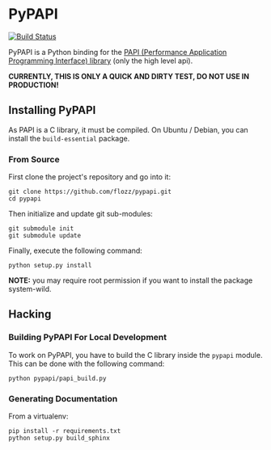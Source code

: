 # PyPAPI

[![Build Status](https://travis-ci.org/flozz/pypapi.svg?branch=master)](https://travis-ci.org/flozz/pypapi)

PyPAPI is a Python binding for the [PAPI (Performance Application Programming
Interface) library][libpapi] (only the high level api).

**CURRENTLY, THIS IS ONLY A QUICK AND DIRTY TEST, DO NOT USE IN PRODUCTION!**

## Installing PyPAPI

As PAPI is a C library, it must be compiled. On Ubuntu / Debian, you can
install the `build-essential` package.

### From Source

First clone the project's repository and go into it:

    git clone https://github.com/flozz/pypapi.git
    cd pypapi

Then initialize and update git sub-modules:

    git submodule init
    git submodule update

Finally, execute the following command:

    python setup.py install

__NOTE:__ you may require root permission if you want to install the package
system-wild.


## Hacking

### Building PyPAPI For Local Development

To work on PyPAPI, you have to build the C library inside the `pypapi` module.
This can be done with the following command:

    python pypapi/papi_build.py

### Generating Documentation

From a virtualenv:

    pip install -r requirements.txt
    python setup.py build_sphinx


[libpapi]: http://icl.cs.utk.edu/papi/index.html
